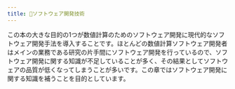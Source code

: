```yaml
---
title: 🧪️ソフトウェア開発技術
---
```


この本の大きな目的の1つが数値計算のためのソフトウェア開発に現代的なソフトウェア開発手法を導入することです。ほとんどの数値計算ソフトウェア開発者はメインの業務である研究の片手間にソフトウェア開発を行っているので、ソフトウェア開発に関する知識が不足していることが多く、その結果としてソフトウェアの品質が低くなってしまうことが多いです。この章ではソフトウェア開発に関する知識を補うことを目的としています。
